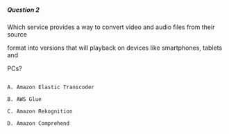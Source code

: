 ##### Question 2


Which service provides a way to convert video and audio files from their source

format into versions that will playback on devices like smartphones, tablets and

PCs?


```

A. Amazon Elastic Transcoder

B. AWS Glue

C. Amazon Rekognition

D. Amazon Comprehend

```

